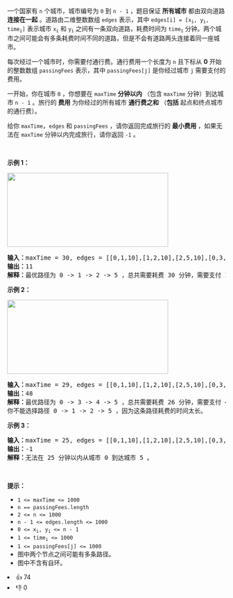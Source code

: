<p>一个国家有 <code>n</code>&nbsp;个城市，城市编号为&nbsp;<code>0</code>&nbsp;到&nbsp;<code>n - 1</code>&nbsp;，题目保证 <strong>所有城市</strong>&nbsp;都由双向道路 <b>连接在一起</b>&nbsp;。道路由二维整数数组&nbsp;<code>edges</code>&nbsp;表示，其中&nbsp;<code>edges[i] = [x<sub>i</sub>, y<sub>i</sub>, time<sub>i</sub>]</code>&nbsp;表示城市&nbsp;<code>x<sub>i</sub></code> 和&nbsp;<code>y<sub>i</sub></code>&nbsp;之间有一条双向道路，耗费时间为&nbsp;<code>time<sub>i</sub></code>&nbsp;分钟。两个城市之间可能会有多条耗费时间不同的道路，但是不会有道路两头连接着同一座城市。</p>

<p>每次经过一个城市时，你需要付通行费。通行费用一个长度为 <code>n</code>&nbsp;且下标从 <strong>0</strong>&nbsp;开始的整数数组&nbsp;<code>passingFees</code>&nbsp;表示，其中&nbsp;<code>passingFees[j]</code>&nbsp;是你经过城市 <code>j</code>&nbsp;需要支付的费用。</p>

<p>一开始，你在城市&nbsp;<code>0</code>&nbsp;，你想要在 <code>maxTime</code>&nbsp;<strong>分钟以内</strong>&nbsp;（包含 <code>maxTime</code>&nbsp;分钟）到达城市&nbsp;<code>n - 1</code>&nbsp;。旅行的 <strong>费用</strong> 为你经过的所有城市 <strong>通行费之和</strong>&nbsp;（<strong>包括</strong>&nbsp;起点和终点城市的通行费）。</p>

<p>给你&nbsp;<code>maxTime</code>，<code>edges</code>&nbsp;和&nbsp;<code>passingFees</code>&nbsp;，请你返回完成旅行的&nbsp;<strong>最小费用</strong>&nbsp;，如果无法在&nbsp;<code>maxTime</code>&nbsp;分钟以内完成旅行，请你返回&nbsp;<code>-1</code>&nbsp;。</p>

<p>&nbsp;</p>

<p><strong>示例 1：</strong></p>

<p><img alt="" src="https://assets.leetcode.com/uploads/2021/06/04/leetgraph1-1.png" style="width: 371px; height: 171px;" /></p>

<pre>
<b>输入：</b>maxTime = 30, edges = [[0,1,10],[1,2,10],[2,5,10],[0,3,1],[3,4,10],[4,5,15]], passingFees = [5,1,2,20,20,3]
<b>输出：</b>11
<b>解释：</b>最优路径为 0 -&gt; 1 -&gt; 2 -&gt; 5 ，总共需要耗费 30 分钟，需要支付 11 的通行费。
</pre>

<p><strong>示例 2：</strong></p>

<p><strong><img alt="" src="https://assets.leetcode.com/uploads/2021/06/04/copy-of-leetgraph1-1.png" style="width: 371px; height: 171px;" /></strong></p>

<pre>
<b>输入：</b>maxTime = 29, edges = [[0,1,10],[1,2,10],[2,5,10],[0,3,1],[3,4,10],[4,5,15]], passingFees = [5,1,2,20,20,3]
<b>输出：</b>48
<b>解释：</b>最优路径为 0 -&gt; 3 -&gt; 4 -&gt; 5 ，总共需要耗费 26 分钟，需要支付 48 的通行费。
你不能选择路径 0 -&gt; 1 -&gt; 2 -&gt; 5 ，因为这条路径耗费的时间太长。
</pre>

<p><strong>示例 3：</strong></p>

<pre>
<b>输入：</b>maxTime = 25, edges = [[0,1,10],[1,2,10],[2,5,10],[0,3,1],[3,4,10],[4,5,15]], passingFees = [5,1,2,20,20,3]
<b>输出：</b>-1
<b>解释：</b>无法在 25 分钟以内从城市 0 到达城市 5 。
</pre>

<p>&nbsp;</p>

<p><strong>提示：</strong></p>

<ul> 
 <li><code>1 &lt;= maxTime &lt;= 1000</code></li> 
 <li><code>n == passingFees.length</code></li> 
 <li><code>2 &lt;= n &lt;= 1000</code></li> 
 <li><code>n - 1 &lt;= edges.length &lt;= 1000</code></li> 
 <li><code>0 &lt;= x<sub>i</sub>, y<sub>i</sub> &lt;= n - 1</code></li> 
 <li><code>1 &lt;= time<sub>i</sub> &lt;= 1000</code></li> 
 <li><code>1 &lt;= passingFees[j] &lt;= 1000</code>&nbsp;</li> 
 <li>图中两个节点之间可能有多条路径。</li> 
 <li>图中不含有自环。</li> 
</ul>

<div><li>👍 74</li><li>👎 0</li></div>